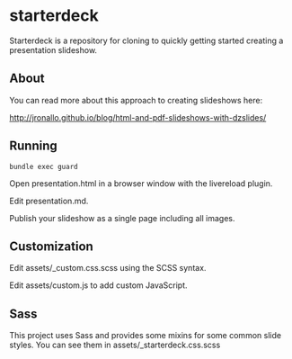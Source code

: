 # starterdeck

Starterdeck is a repository for cloning to quickly getting started creating a presentation slideshow.

## About

You can read more about this approach to creating slideshows here:

<http://jronallo.github.io/blog/html-and-pdf-slideshows-with-dzslides/>

## Running

`bundle exec guard`

Open presentation.html in a browser window with the livereload plugin.

Edit presentation.md.

Publish your slideshow as a single page including all images.

## Customization

Edit assets/_custom.css.scss using the SCSS syntax.

Edit assets/custom.js to add custom JavaScript.

## Sass

This project uses Sass and provides some mixins for some common slide styles. You can see them in assets/_starterdeck.css.scss


